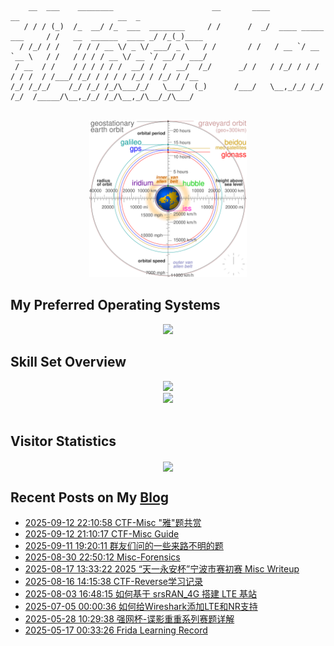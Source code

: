 ```
    __  ___    ________                      __       ____                      __                      __  _     
   / / / (_)  /_  __/ /_  ___  ________     / /      /  _/  ____ _____ ___     / /   __  ______  ____ _/ /_(_)____
  / /_/ / /    / / / __ \/ _ \/ ___/ _ \   / /       / /   / __ `/ __ `__ \   / /   / / / / __ \/ __ `/ __/ / ___/
 / __  / /    / / / / / /  __/ /  /  __/  /_/      _/ /   / /_/ / / / / / /  / /___/ /_/ / / / / /_/ / /_/ / /__  
/_/ /_/_/    /_/ /_/ /_/\___/_/   \___/  (_)      /___/   \__,_/_/ /_/ /_/  /_____/\__,_/_/ /_/\__,_/\__/_/\___/  
                                                                                                                  
```
<div align="center">
<img src="./c.svg" style="width: 50%; height: 50%;">
</div>

## My Preferred Operating Systems
<div align="center">
  <img src="https://skillicons.dev/icons?i=windows,linux,arch,ubuntu,kali,apple" />
</div>


## Skill Set Overview

<div align="center">
  <img src="https://skillicons.dev/icons?i=c,cpp,py,js,html,css,php,md,mysql,wordpress,docker,git,vscode,obsidian" />
</div>

<div align="center">
  <img src="https://skillicons.dev/icons?i=github,stackoverflow,twitter,vim,powershell,ps,ai,pr,au" />
</div>

<br/>

## Visitor Statistics
<div align="center">
<img src="https://count.getloli.com/get/@goodlunatic?theme=rule34" align="center" height="" width="" />
</div>  


## Recent Posts on My [Blog](https://goodlunatic.github.io/)
<!-- BLOG-POST-LIST:START -->
- [2025-09-12 22:10:58 CTF-Misc &quot;雅&quot;题共赏](https://goodlunatic.github.io/posts/d0736a7/)
- [2025-09-12 21:10:17 CTF-Misc Guide](https://goodlunatic.github.io/posts/1ad9200/)
- [2025-09-11 19:20:11 群友们问的一些来路不明的题](https://goodlunatic.github.io/posts/bb1da35/)
- [2025-08-30 22:50:12 Misc-Forensics](https://goodlunatic.github.io/posts/761da51/)
- [2025-08-17 13:33:22 2025 “天一永安杯”宁波市赛初赛 Misc Writeup](https://goodlunatic.github.io/posts/30d0764/)
- [2025-08-16 14:15:38 CTF-Reverse学习记录](https://goodlunatic.github.io/posts/0f92e23/)
- [2025-08-03 16:48:15 如何基于 srsRAN_4G 搭建 LTE 基站](https://goodlunatic.github.io/posts/ed6ecd5/)
- [2025-07-05 00:00:36 如何给Wireshark添加LTE和NR支持](https://goodlunatic.github.io/posts/4c7a04a/)
- [2025-05-28 10:29:38 强网杯-谍影重重系列赛题详解](https://goodlunatic.github.io/posts/1a152f0/)
- [2025-05-17 00:33:26 Frida Learning Record](https://goodlunatic.github.io/posts/ca974cb/)<!-- BLOG-POST-LIST:END -->
